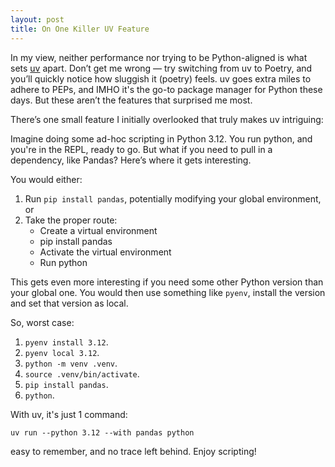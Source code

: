 ```yaml
---
layout: post
title: On One Killer UV Feature
---
```


In my view, neither performance nor trying to be Python-aligned is what sets [uv](https://github.com/astral-sh/uv) apart. Don’t get me wrong — try switching from uv to Poetry, and you’ll quickly notice how sluggish it (poetry) feels. uv goes extra miles to adhere to PEPs, and IMHO it's the go-to package manager for Python these days. But these aren’t the features that surprised me most.

There’s one small feature I initially overlooked that truly makes uv intriguing:

Imagine doing some ad-hoc scripting in Python 3.12. You run python, and you're in the REPL, ready to go. But what if you need to pull in a dependency, like Pandas? Here’s where it gets interesting. 

You would either:

1. Run `pip install pandas`, potentially modifying your global environment, or
2. Take the proper route:
    * Create a virtual environment
    * pip install pandas
    * Activate the virtual environment
    * Run python

This gets even more interesting if you need some other Python version than your global one. You would then use something like `pyenv`, install the version and set that version as local.

So, worst case:
1. `pyenv install 3.12`.
2. `pyenv local 3.12`.
3. `python -m venv .venv`.
4. `source .venv/bin/activate`.
5. `pip install pandas`.
6. `python`.

With uv, it's just 1 command:
```
uv run --python 3.12 --with pandas python
```

easy to remember, and no trace left behind. Enjoy scripting!